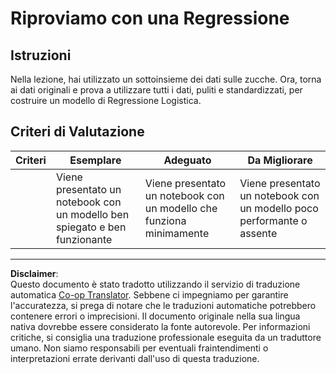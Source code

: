 <!--
CO_OP_TRANSLATOR_METADATA:
{
  "original_hash": "8af40209a41494068c1f42b14c0b450d",
  "translation_date": "2025-08-29T20:28:56+00:00",
  "source_file": "2-Regression/4-Logistic/assignment.md",
  "language_code": "it"
}
-->
# Riproviamo con una Regressione

## Istruzioni

Nella lezione, hai utilizzato un sottoinsieme dei dati sulle zucche. Ora, torna ai dati originali e prova a utilizzare tutti i dati, puliti e standardizzati, per costruire un modello di Regressione Logistica.

## Criteri di Valutazione

| Criteri  | Esemplare                                                               | Adeguato                                                     | Da Migliorare                                               |
| -------- | ----------------------------------------------------------------------- | ------------------------------------------------------------ | ----------------------------------------------------------- |
|          | Viene presentato un notebook con un modello ben spiegato e ben funzionante | Viene presentato un notebook con un modello che funziona minimamente | Viene presentato un notebook con un modello poco performante o assente |

---

**Disclaimer**:  
Questo documento è stato tradotto utilizzando il servizio di traduzione automatica [Co-op Translator](https://github.com/Azure/co-op-translator). Sebbene ci impegniamo per garantire l'accuratezza, si prega di notare che le traduzioni automatiche potrebbero contenere errori o imprecisioni. Il documento originale nella sua lingua nativa dovrebbe essere considerato la fonte autorevole. Per informazioni critiche, si consiglia una traduzione professionale eseguita da un traduttore umano. Non siamo responsabili per eventuali fraintendimenti o interpretazioni errate derivanti dall'uso di questa traduzione.